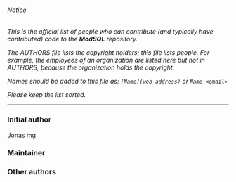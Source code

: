 ###### Notice

*This is the official list of people who can contribute (and typically have
contributed) code to the **ModSQL** repository.*

*The AUTHORS file lists the copyright holders; this file lists people. For
example, the employees of an organization are listed here but not in AUTHORS,
because the organization holds the copyright.*

*Names should be added to this file as: `[Name](web address)` or `Name <email>`*

*Please keep the list sorted.*

* * *

### Initial author

[Jonas mg](https://github.com/kless)

### Maintainer



### Other authors


